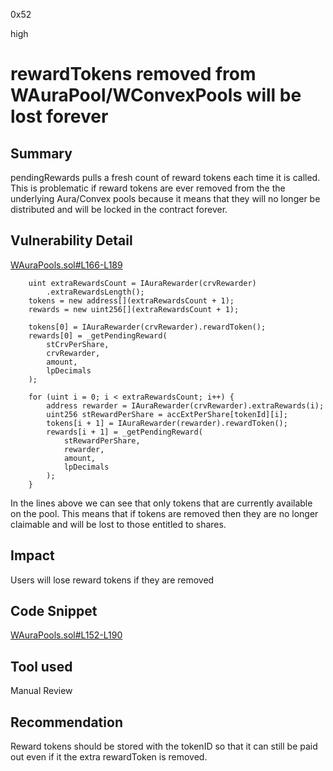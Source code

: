 0x52

high

# rewardTokens removed from WAuraPool/WConvexPools will be lost forever

## Summary

pendingRewards pulls a fresh count of reward tokens each time it is called. This is problematic if reward tokens are ever removed from the the underlying Aura/Convex pools because it means that they will no longer be distributed and will be locked in the contract forever.

## Vulnerability Detail

[WAuraPools.sol#L166-L189](https://github.com/sherlock-audit/2023-04-blueberry/blob/main/blueberry-core/contracts/wrapper/WAuraPools.sol#L166-L189)

        uint extraRewardsCount = IAuraRewarder(crvRewarder)
            .extraRewardsLength();
        tokens = new address[](extraRewardsCount + 1);
        rewards = new uint256[](extraRewardsCount + 1);

        tokens[0] = IAuraRewarder(crvRewarder).rewardToken();
        rewards[0] = _getPendingReward(
            stCrvPerShare,
            crvRewarder,
            amount,
            lpDecimals
        );

        for (uint i = 0; i < extraRewardsCount; i++) {
            address rewarder = IAuraRewarder(crvRewarder).extraRewards(i);
            uint256 stRewardPerShare = accExtPerShare[tokenId][i];
            tokens[i + 1] = IAuraRewarder(rewarder).rewardToken();
            rewards[i + 1] = _getPendingReward(
                stRewardPerShare,
                rewarder,
                amount,
                lpDecimals
            );
        }

In the lines above we can see that only tokens that are currently available on the pool. This means that if tokens are removed then they are no longer claimable and will be lost to those entitled to shares.

## Impact

Users will lose reward tokens if they are removed

## Code Snippet

[WAuraPools.sol#L152-L190](https://github.com/sherlock-audit/2023-04-blueberry/blob/main/blueberry-core/contracts/wrapper/WAuraPools.sol#L152-L190)

## Tool used

Manual Review

## Recommendation

Reward tokens should be stored with the tokenID so that it can still be paid out even if it the extra rewardToken is removed.